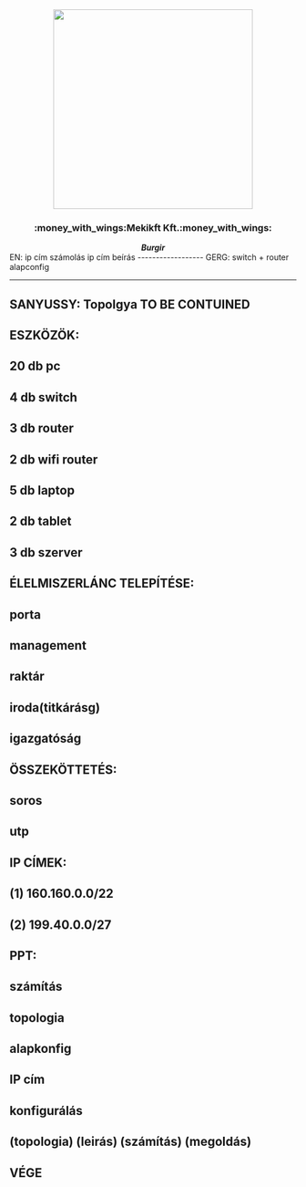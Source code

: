 <div align="center">
  <kbd><img src="https://mavsocial.com/wp-content/uploads/2017/10/Showering-in-money-GIF.gif" width="350px"/></kbd>
  <h3>:money_with_wings:Mekikft Kft.:money_with_wings:</h3>
  <i><b>Burgir</b></i>
  <i></i>
  <br>
</div>
<a1>  EN: </a1>
   ip cím számolás
   ip cím beírás
------------------
<a1> GERG: </a1>
   switch + router alapconfig
   
------------------
<a1> SANYUSSY: </a1>
   Topolgya
   TO BE CONTUINED
------------------

ESZKÖZÖK:
------------------
20 db pc
------------------
4 db switch
------------------
3 db router
------------------
2 db wifi router
------------------
5 db laptop
------------------
2 db tablet
------------------
3 db szerver
------------------

ÉLELMISZERLÁNC TELEPÍTÉSE:
------------------
porta
------------------
management
------------------
raktár
------------------
iroda(titkárásg)
------------------
igazgatóság
------------------
ÖSSZEKÖTTETÉS:
------------------
soros
------------------
utp
------------------
IP CÍMEK:
------------------
(1)
160.160.0.0/22
------------------
(2)
199.40.0.0/27
------------------

PPT:
------------------
számítás
------------------
topologia
------------------
alapkonfig
------------------
IP cím
------------------
konfigurálás
------------------
(topologia)
(leirás)
(számítás)
(megoldás)
------------------
VÉGE
------------------
